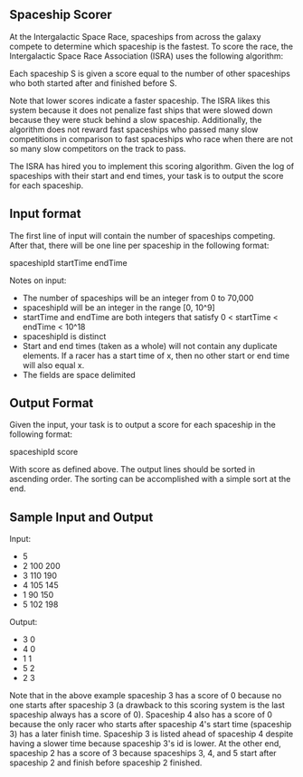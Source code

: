 Spaceship Scorer
----------------

At the Intergalactic Space Race, spaceships from across the galaxy compete to determine which spaceship is the fastest. To score the race, the Intergalactic Space Race Association (ISRA) uses the following algorithm:

Each spaceship S is given a score equal to the number of other spaceships who both started after and finished before S.

Note that lower scores indicate a faster spaceship.  The ISRA likes this system because it does not penalize fast ships that were slowed down because they were stuck behind a slow spaceship. Additionally, the algorithm does not reward fast spaceships who passed many slow competitions in comparison to fast spaceships who race when there are not so many slow competitors on the track to pass.

The ISRA has hired you to implement this scoring algorithm.  Given the log of spaceships with their start and end times, your task is to output the score for each spaceship.

Input format
----------------

The first line of input will contain the number of spaceships competing. After that, there will be one line per spaceship in the following format:

spaceshipId startTime endTime

Notes on input:
* The number of spaceships will be an integer from 0 to 70,000
* spaceshipId will be an integer in the range [0, 10^9]
* startTime and endTime are both integers that satisfy 0 < startTime < endTime < 10^18
* spaceshipId is distinct 
* Start and end times (taken as a whole) will not contain any duplicate elements.  If a racer has a start time of x, then no other start or end time will also equal x.
* The fields are space delimited

Output Format
----------------

Given the input, your task is to output a score for each spaceship in the following format:

spaceshipId score

With score as defined above.  The output lines should be sorted in ascending order. The sorting can be accomplished with a simple sort at the end.

Sample Input and Output
-----------------------

Input:
* 5
* 2 100 200
* 3 110 190
* 4 105 145
* 1 90 150
* 5 102 198

Output:
* 3 0
* 4 0
* 1 1
* 5 2
* 2 3

Note that in the above example spaceship 3 has a score of 0 because no one starts after spaceship 3 (a drawback to this scoring system is the last spaceship always has a score of 0). Spaceship 4 also has a score of 0 because the only racer who starts after spaceship 4's start time (spaceship 3) has a later finish time. Spaceship 3 is listed ahead of spaceship 4 despite having a slower time because spaceship 3's id is lower.  At the other end, spaceship 2 has a score of 3 because spaceships 3, 4, and 5 start after spaceship 2 and finish before spaceship 2 finished.
